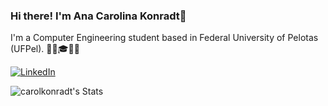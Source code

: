 ### Hi there! I'm Ana Carolina Konradt👋

I'm a Computer Engineering student based in Federal University of Pelotas (UFPel). 👩‍💻🎓🇧🇷 


[![LinkedIn](https://github.com/carolkonradt/carolkonradt/assets/92766029/9bce9fc8-fe67-4c01-a502-6a9b5055147d)](https://www.linkedin.com/in/acarolinakonradt/)

![carolkonradt's Stats](https://github-readme-stats.vercel.app/api?username=carolkonradt&theme=vue-dark&show_icons=true&hide_border=true&count_private=true)
<!--
**carolkonradt/carolkonradt** is a ✨ _special_ ✨ repository because its `README.md` (this file) appears on your GitHub profile.

Here are some ideas to get you started:

- 🔭 I’m currently working on ...
- 🌱 I’m currently learning ...
- 👯 I’m looking to collaborate on ...
- 🤔 I’m looking for help with ...
- 💬 Ask me about ...
- 📫 How to reach me: ...
- 😄 Pronouns: ...
- ⚡ Fun fact: ...
-->
